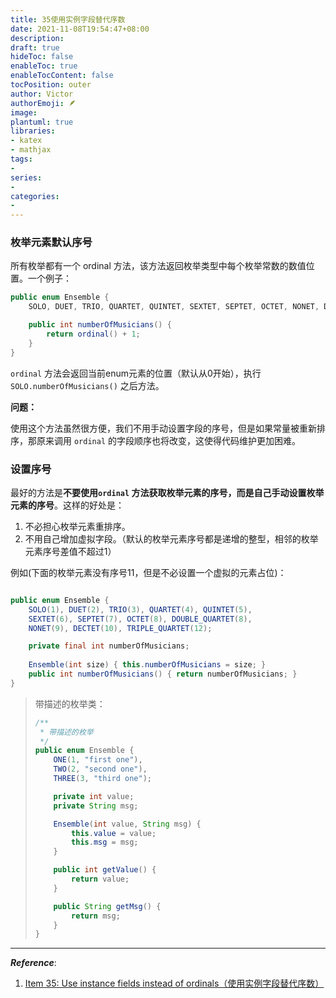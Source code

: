```yaml
---
title: 35使用实例字段替代序数
date: 2021-11-08T19:54:47+08:00
description:
draft: true
hideToc: false
enableToc: true
enableTocContent: false
tocPosition: outer
author: Victor
authorEmoji: 🪶
image:
plantuml: true
libraries:
- katex
- mathjax
tags:
-
series:
-
categories:
-
---
```






### 枚举元素默认序号

所有枚举都有一个 ordinal 方法，该方法返回枚举类型中每个枚举常数的数值位置。一个例子：

```java
public enum Ensemble {
    SOLO, DUET, TRIO, QUARTET, QUINTET, SEXTET, SEPTET, OCTET, NONET, DECTET;

    public int numberOfMusicians() {
        return ordinal() + 1;
    }
}
```

`ordinal` 方法会返回当前enum元素的位置（默认从0开始），执行 `SOLO.numberOfMusicians()` 之后方法。

**问题：**

使用这个方法虽然很方便，我们不用手动设置字段的序号，但是如果常量被重新排序，那原来调用 `ordinal` 的字段顺序也将改变，这使得代码维护更加困难。



### 设置序号

最好的方法是**不要使用`ordinal` 方法获取枚举元素的序号，而是自己手动设置枚举元素的序号**。这样的好处是：

1. 不必担心枚举元素重排序。
2. 不用自己增加虚拟字段。（默认的枚举元素序号都是递增的整型，相邻的枚举元素序号差值不超过1）

例如(下面的枚举元素没有序号11，但是不必设置一个虚拟的元素占位)：

```java

public enum Ensemble {
    SOLO(1), DUET(2), TRIO(3), QUARTET(4), QUINTET(5),
    SEXTET(6), SEPTET(7), OCTET(8), DOUBLE_QUARTET(8),
    NONET(9), DECTET(10), TRIPLE_QUARTET(12);

    private final int numberOfMusicians;
    
    Ensemble(int size) { this.numberOfMusicians = size; }
    public int numberOfMusicians() { return numberOfMusicians; }
}

```



> 带描述的枚举类：
>
> ```java
> /**
>  * 带描述的枚举
>  */
> public enum Ensemble {
>     ONE(1, "first one"),
>     TWO(2, "second one"),
>     THREE(3, "third one");
> 
>     private int value;
>     private String msg;
> 
>     Ensemble(int value, String msg) {
>         this.value = value;
>         this.msg = msg;
>     }
> 
>     public int getValue() {
>         return value;
>     }
> 
>     public String getMsg() {
>         return msg;
>     }
> }
> ```



---

***Reference***:

1. [Item 35: Use instance fields instead of ordinals（使用实例字段替代序数）](https://github.com/clxering/Effective-Java-3rd-edition-Chinese-English-bilingual/blob/dev/Chapter-6/Chapter-6-Item-35-Use-instance-fields-instead-of-ordinals.md)
